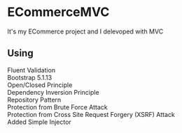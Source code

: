 # ECommerceMVC
It's my ECommerce project and I delevoped with MVC
## Using
Fluent Validation <br>
Bootstrap 5.1.13 <br>
Open/Closed Principle <br>
Dependency Inversion Principle <br> 
Repository Pattern <br> 
Protection from Brute Force Attack <br>
Protection from Cross Site Request Forgery (XSRF) Attack <br>
Added Simple Injector

